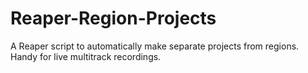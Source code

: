 # Reaper-Region-Projects
A Reaper script to automatically make separate projects from regions. Handy for live multitrack recordings.

